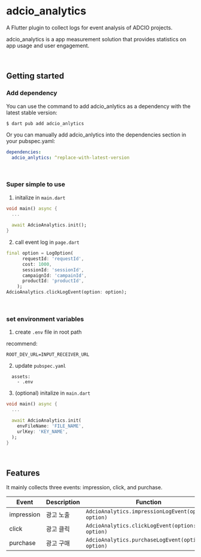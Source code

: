 # adcio_analytics

A Flutter plugin to collect logs for event analysis of ADCIO projects.

adcio_analytics is a app measurement solution that provides statistics on app usage and user engagement.

</br>

## Getting started

### Add dependency

You can use the command to add adcio_anlytics as a dependency with the latest stable version:

```console
$ dart pub add adcio_anlytics
```

Or you can manually add adcio_anlytics into the dependencies section in your pubspec.yaml:

```yaml
dependencies:
  adcio_anlytics: ^replace-with-latest-version
```
</br>

### Super simple to use

1. initalize in `main.dart`
```dart
void main() async {
  ...
  
  await AdcioAnalytics.init();
}
```

2. call event log in `page.dart`
```dart
final option = LogOption(
      requestId: 'requestId',
      cost: 1000,
      sessionId: 'sessionId',
      campaignId: 'campainId',
      productId: 'productId',
    );
AdcioAnalytics.clickLogEvent(option: option);
```

</br>

### set environment variables

1. create `.env` file in root path

recommend:
```
ROOT_DEV_URL=INPUT_RECEIVER_URL
```

2. update `pubspec.yaml`
```
  assets:
    - .env
```

3. (optional) initalize in `main.dart`
```dart
void main() async {
  ...

  await AdcioAnalytics.init(
    envFileName: 'FILE_NAME',
    urlKey: 'KEY_NAME',
  );
}
```
</br>

## Features

It mainly collects three events: impression, click, and purchase.

Event | Description |  Function
--- | --- | --- | 
impression | 광고 노출 | `AdcioAnalytics.impressionLogEvent(option: option)` 
click | 광고 클릭 | `AdcioAnalytics.clickLogEvent(option: option)` 
purchase | 광고 구매 | `AdcioAnalytics.purchaseLogEvent(option: option)` 



